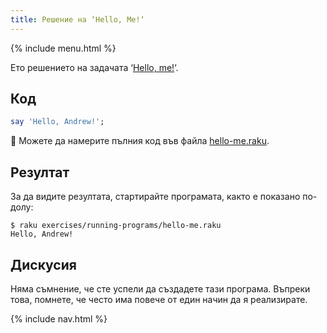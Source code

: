 ```yaml
---
title: Решение на ‘Hello, Me!‘
---
```


{% include menu.html %}

Ето решението на задачата ‘[Hello, me!](../)‘.

## Код

```raku
say 'Hello, Andrew!';
```

🦋 Можете да намерите пълния код във файла [hello-me.raku](https://github.com/ash/raku-course/blob/master/exercises/running-programs/hello-me.raku).

## Резултат

За да видите резултата, стартирайте програмата, както е показано по-долу:

```console
$ raku exercises/running-programs/hello-me.raku 
Hello, Andrew!
```

## Дискусия

Няма съмнение, че сте успели да създадете тази програма. Въпреки това, помнете, че често има повече от един начин да я реализирате.

{% include nav.html %}